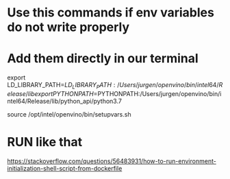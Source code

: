 # Use this commands if env variables do not write properly 
# Add them directly in our terminal 

export LD_LIBRARY_PATH=$LD_LIBRARY_PATH:/Users/jurgen/openvino/bin/intel64/Release/lib
export PYTHONPATH=$PYTHONPATH:/Users/jurgen/openvino/bin/intel64/Release/lib/python_api/python3.7

source /opt/intel/openvino/bin/setupvars.sh
# RUN like that 
https://stackoverflow.com/questions/56483931/how-to-run-environment-initialization-shell-script-from-dockerfile